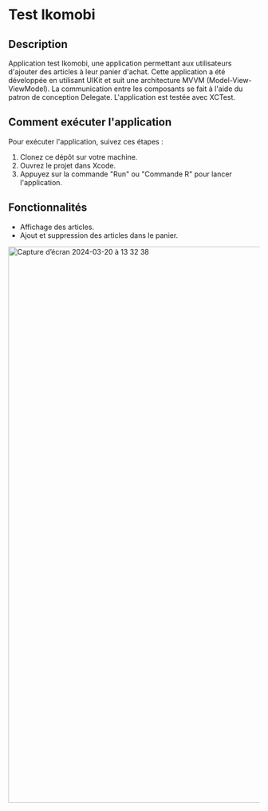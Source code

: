 # Test Ikomobi

## Description

Application test Ikomobi, une application permettant aux utilisateurs d'ajouter des articles à leur panier d'achat. Cette application a été développée en utilisant UIKit et suit une architecture MVVM (Model-View-ViewModel). La communication entre les composants se fait à l'aide du patron de conception Delegate. L'application est testée avec XCTest.

## Comment exécuter l'application

Pour exécuter l'application, suivez ces étapes :

1. Clonez ce dépôt sur votre machine.
2. Ouvrez le projet dans Xcode.
3. Appuyez sur la commande "Run" ou "Commande R" pour lancer l'application.

## Fonctionnalités

- Affichage des articles.
- Ajout et suppression des articles dans le panier.


<img width="1115" alt="Capture d’écran 2024-03-20 à 13 32 38" src="https://github.com/WassimZerouta/EpicerieIkomobi/assets/96631972/c5d993e6-0712-4ec1-a049-926da1b73e08">
